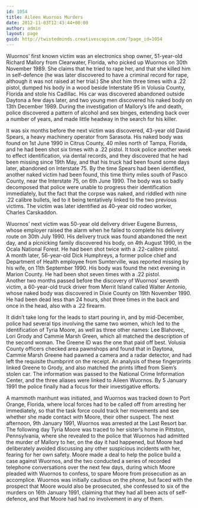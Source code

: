 ```yaml
---
id: 1054
title: Aileen Wuornos Murders
date: 2012-11-03T12:43:44+00:00
author: admin
layout: page
guid: http://twistedminds.creativescapism.com/?page_id=1054
---
```

<p class="dropcap-first">
  Wuornos’ first known victim was an electronics shop owner, 51-year-old Richard Mallory from Clearwater, Florida, who picked up Wuornos on 30th November 1989. She claims that he tried to rape her, and that she killed him in self-defence (he was later discovered to have a criminal record for rape, although it was not raised at her trial.) She shot him three times with a .22 pistol, dumped his body in a wood beside Interstate 95 in Volusia County, Florida and stole his Cadillac. His car was discovered abandoned outside Daytona a few days later, and two young men discovered his naked body on 13th December 1989. During the investigation of Mallory’s life and death, police discovered a pattern of alcohol and sex binges, extending back over a number of years, and made little headway in the search for his killer.
</p>

It was six months before the next victim was discovered, 43-year old David Spears, a heavy machinery operator from Sarasota. His naked body was found on 1st June 1990 in Citrus County, 40 miles north of Tampa, Florida, and he had been shot six times with a .22 pistol. It took police another week to effect identification, via dental records, and they discovered that he had been missing since 19th May, and that his truck had been found some days later, abandoned on Interstate 75. By the time Spears had been identified, another naked victim had been found, this time thirty miles south of Pasco County, near the Interstate 75, on 6th June 1990. The body was so badly decomposed that police were unable to progress their identification immediately, but the fact that the corpse was naked, and riddled with nine .22 calibre bullets, led to it being tentatively linked to the two previous victims. The victim was later identified as 40-year old rodeo worker, Charles Carskaddon. 

Wuornos’ next victim was 50-year old delivery driver Eugene Burress, whose employer raised the alarm when he failed to complete his delivery route on 30th July 1990. His delivery truck was found abandoned the next day, and a picnicking family discovered his body, on 4th August 1990, in the Ocala National Forest. He had been shot twice with a .22-calibre pistol.  
A month later, 56-year-old Dick Humphreys, a former police chief and Department of Health employee from Sumterville, was reported missing by his wife, on 11th September 1990. His body was found the next evening in Marion County. He had been shot seven times with a .22 pistol.  
Another two months passed before the discovery of Wuornos’ seventh victim, a 60-year-old truck driver from Merrit Island called Walter Antonio, whose naked body was discovered in Dixie County on 19th November 1990. He had been dead less than 24 hours, shot three times in the back and once in the head, also with a .22 firearm. 

It didn&#8217;t take long for the leads to start pouring in, and by mid-December, police had several tips involving the same two women, which led to the identification of Tyria Moore, as well as three other names: Lee Blahovec, Lori Grody and Cammie Marsh Green, which all matched the description of the second woman. The Greene ID was the one that paid off best. Volusia County officers checked area pawnshops and found that in Daytona, Cammie Marsh Greene had pawned a camera and a radar detector, and had left the requisite thumbprint on the receipt. An analysis of these fingerprints linked Greene to Grody, and also matched the prints lifted from Siem’s stolen car. The information was passed to the National Crime Information Center, and the three aliases were linked to Aileen Wuornos. By 5 January 1991 the police finally had a focus for their investigative efforts. 

A mammoth manhunt was initiated, and Wuornos was tracked down to Port Orange, Florida, where local forces had to be called off from arresting her immediately, so that the task force could track her movements and see whether she made contact with Moore, their other suspect. The next afternoon, 9th January 1991, Wuornos was arrested at the Last Resort bar. The following day Tyria Moore was traced to her sister’s home in Pittston, Pennsylvania, where she revealed to the police that Wuornos had admitted the murder of Mallory to her, on the day it had happened, but Moore had deliberately avoided discussing any other suspicious incidents with her, fearing for her own safety. Moore made a deal to help the police build a case against Wuornos, and the two conducted a series of recorded telephone conversations over the next few days, during which Moore pleaded with Wuornos to confess, to spare Moore from prosecution as an accomplice. Wuornos was initially cautious on the phone, but faced with the prospect that Moore would also be prosecuted, she confessed to six of the murders on 16th January 1991, claiming that they had all been acts of self-defence, and that Moore had had no involvement in any of them.